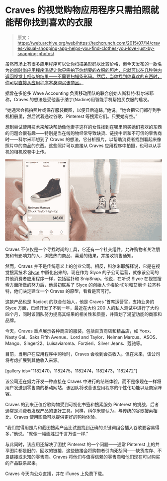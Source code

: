 # Craves 的视觉购物应用程序只需拍照就能帮你找到喜欢的衣服 

> 原文：<https://web.archive.org/web/https://techcrunch.com/2015/07/14/craves-visual-shopping-app-helps-you-find-clothes-you-love-just-by-snapping-photos/>

虽然市场上有很多应用程序可以让你扫描条形码以比较价格，但今天发布的一款名为[的新时尚应用程序渴望让你只需拍下你想要的衣服的照片，它就可以在几秒钟内返回视觉上相似的结果——不需要扫描条形码。然后，当你找到你喜欢的东西时，你可以直接从应用程序本身购买该商品。](https://web.archive.org/web/20221208225259/http://craves.io/)

据曾在多伦多 Wave Accounting 负责移动团队的联合创始人斯科特·科尔米耶称，Craves 的想法是受他妻子纳丁(Nadine)用智能手机帮她买衣服的启发。

“她通常会抓拍照片或保存服装截图，以便日后追踪，”他说。“她会把它们都存到手机相册里，然后试着通过谷歌、Pinterest 等搜索它们。只要她有空。”

想到尝试使用技术来解决帮助像他妻子这样的女性找到在哪里购买她们喜欢的东西的问题会很有趣——特别是当在线购物经常导致缺货、链接中断和不可信的零售商时——科尔米耶想到了 Craves 的想法，它分析照片，以帮助消费者找到看起来像照片中的商品的东西。这些照片可以直接从 Craves 应用程序中拍摄，也可以从手机的相机胶卷中上传。

![Craves-Shoes-Result](img/f8f86ca2bf11858b234e52aa6940686a.png)

Craves 不仅仅是一个寻找时尚的工具，它还有一个社交组件，允许购物者关注朋友和有影响力的人，浏览热门商品、喜爱的结果，并接收销售通知。

然而，Craves 并不是传统意义上的创业公司。相反，科尔米耶解释说，它是在视觉搜索技术 [Slyce](https://web.archive.org/web/20221208225259/https://www.crunchbase.com/organization/slyce) 中孵化出来的，现在作为 Slyce 的子公司运营，就像该公司的其他消费者应用程序一样，包括猛扑和 SnipSnap。他说，在听说 Slyce 在视觉搜索方面所做的努力后，他最初联系了 Slyce 的创始人卡梅伦·切尔和艾丽卡·拉齐科特，他们决定建立一个 Craves 的原型，看看是否可行。

这款产品也是 Racicot 的联合创始人，他是 Craves '首席运营官，支持业务的 Slyce 方面，已经开发了不到一年，最近在大约 200 人的私人测试中进行了大约四个月，同时该团队努力提高其结果的相关性和质量，并策划了渴望功能的商家和品牌。

今天，Craves 重点展示各种商店的服装，包括百货商店和精品店，如 Yoox、Nasty Gal、Saks Fifth Avenue、Lord and Taylor、Neiman Marcus、ASOS、Mango、Singer22、Luisaviaroma、Forzieri、Silver Jeans、蔻驰等。

目前，当用户在应用程序中购物时，Craves 会收到会员收入。但在未来，该公司将考虑扩展到其他收入来源。

[gallery ids="1182470，1182475，1182474，1182473，1182472"]

该公司还在努力开发一种直接在 Craves 中进行的结账体验，而不是像现在一样将用户发送到零售商的移动网站，该团队将改善该应用程序的个性化功能以及商家阵容。

Craves 的到来正值谷歌购物受到可视化书签和搜索服务 Pinterest 的挑战，后者通常是消费者发现产品的更好工具。同样，科尔米耶认为，与传统的谷歌搜索相比，Craves 使用图像可以提供更好的购物体验。

“我们觉得用照片和截图搜索产品比试图找到正确的关键词组合插入谷歌要容易得多，”他说。"就像一幅画胜过千言万语一样."

与此同时，该应用还解决了困扰 Pinterest 的一个问题——通常 Pinterest 上的共享图片都是旧的、回收的链接，这些链接会将购物者引向死胡同——缺货库存、不良链接或未知的零售商。Craves 将他们与值得信赖的零售商和他们现在可以购买的产品联系起来。

Craves 今天向公众直播，并在 iTunes 上免费下载。